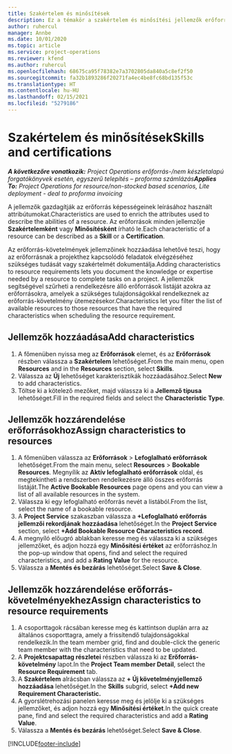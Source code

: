 ```yaml
---
title: Szakértelem és minősítések
description: Ez a témakör a szakértelem és minősítési jellemzők erőforrásokhoz való hozzáadásával kapcsolatban nyújt tájékoztatást.
author: ruhercul
manager: Annbe
ms.date: 10/01/2020
ms.topic: article
ms.service: project-operations
ms.reviewer: kfend
ms.author: ruhercul
ms.openlocfilehash: 68675ca95f78382e7a3702805da840a5c8ef2f50
ms.sourcegitcommit: fa32b1893286f20271fa4ec4be8fc68bd135f53c
ms.translationtype: HT
ms.contentlocale: hu-HU
ms.lasthandoff: 02/15/2021
ms.locfileid: "5279186"
---
```

# <a name="skills-and-certifications"></a><span data-ttu-id="674e1-103">Szakértelem és minősítések</span><span class="sxs-lookup"><span data-stu-id="674e1-103">Skills and certifications</span></span>
<span data-ttu-id="674e1-104">_**A következőre vonatkozik:** Project Operations erőforrás-/nem készletalapú forgatókönyvek esetén, egyszerű telepítés – proforma számlázás_</span><span class="sxs-lookup"><span data-stu-id="674e1-104">_**Applies To:** Project Operations for resource/non-stocked based scenarios, Lite deployment - deal to proforma invoicing_</span></span>

<span data-ttu-id="674e1-105">A jellemzők gazdagítják az erőforrás képességeinek leírásához használt attribútumokat.</span><span class="sxs-lookup"><span data-stu-id="674e1-105">Characteristics are used to enrich the attributes used to describe the abilities of a resource.</span></span> <span data-ttu-id="674e1-106">Az erőforrások minden jellemzője **Szakértelemként** vagy **Minősítésként** írható le.</span><span class="sxs-lookup"><span data-stu-id="674e1-106">Each characteristic of a resource can be described as a **Skill** or a **Certification**.</span></span>

<span data-ttu-id="674e1-107">Az erőforrás-követelmények jellemzőinek hozzáadása lehetővé teszi, hogy az erőforrásnak a projekthez kapcsolódó feladatok elvégzéséhez szükséges tudását vagy szakértelmét dokumentálja.</span><span class="sxs-lookup"><span data-stu-id="674e1-107">Adding characteristics to resource requirements lets you document the knowledge or expertise needed by a resource to complete tasks on a project.</span></span> <span data-ttu-id="674e1-108">A jellemzők segítségével szűrheti a rendelkezésre álló erőforrások listáját azokra az erőforrásokra, amelyek a szükséges tulajdonságokkal rendelkeznek az erőforrás-követelmény ütemezésekor.</span><span class="sxs-lookup"><span data-stu-id="674e1-108">Characteristics let you filter the list of available resources to those resources that have the required characteristics when scheduling the resource requirement.</span></span>

## <a name="add-characteristics"></a><span data-ttu-id="674e1-109">Jellemzők hozzáadása</span><span class="sxs-lookup"><span data-stu-id="674e1-109">Add characteristics</span></span>

1. <span data-ttu-id="674e1-110">A főmenüben nyissa meg az **Erőforrások** elemet, és az **Erőforrások** részben válassza a **Szakértelem** lehetőséget.</span><span class="sxs-lookup"><span data-stu-id="674e1-110">From the main menu, open **Resources** and in the **Resources** section, select **Skills**.</span></span>
2. <span data-ttu-id="674e1-111">Válassza az **Új** lehetőséget karakterisztikák hozzáadásához.</span><span class="sxs-lookup"><span data-stu-id="674e1-111">Select **New** to add characteristics.</span></span>
3. <span data-ttu-id="674e1-112">Töltse ki a kötelező mezőket, majd válassza ki a **Jellemző típusa** lehetőséget.</span><span class="sxs-lookup"><span data-stu-id="674e1-112">Fill in the required fields and select the **Characteristic Type**.</span></span>

## <a name="assign-characteristics-to-resources"></a><span data-ttu-id="674e1-113">Jellemzők hozzárendelése erőforrásokhoz</span><span class="sxs-lookup"><span data-stu-id="674e1-113">Assign characteristics to resources</span></span>

1. <span data-ttu-id="674e1-114">A főmenüben válassza az **Erőforrások** > **Lefoglalható erőforrások** lehetőséget.</span><span class="sxs-lookup"><span data-stu-id="674e1-114">From the main menu, select **Resources** > **Bookable Resources**.</span></span> <span data-ttu-id="674e1-115">Megnyílik az **Aktív lefoglalható erőforrások** oldal, és megtekintheti a rendszerben rendelkezésre álló összes erőforrás listáját.</span><span class="sxs-lookup"><span data-stu-id="674e1-115">The **Active Bookable Resources** page opens and you can view a list of all available resources in the system.</span></span>
2. <span data-ttu-id="674e1-116">Válassza ki egy lefoglalható erőforrás nevét a listából.</span><span class="sxs-lookup"><span data-stu-id="674e1-116">From the list, select the name of a bookable resource.</span></span>
3. <span data-ttu-id="674e1-117">A **Project Service** szakaszban válassza a **+Lefoglalható erőforrás jellemzői rekordjának hozzáadása** lehetőséget.</span><span class="sxs-lookup"><span data-stu-id="674e1-117">In the **Project Service** section, select **+Add Bookable Resource Characteristics record**.</span></span>
4. <span data-ttu-id="674e1-118">A megnyíló előugró ablakban keresse meg és válassza ki a szükséges jellemzőket, és adjon hozzá egy **Minősítési értéket** az erőforráshoz.</span><span class="sxs-lookup"><span data-stu-id="674e1-118">In the pop-up window that opens, find and select the required characteristics, and add a **Rating Value** for the resource.</span></span>
5. <span data-ttu-id="674e1-119">Válassza a **Mentés és bezárás** lehetőséget.</span><span class="sxs-lookup"><span data-stu-id="674e1-119">Select **Save & Close**.</span></span>

## <a name="assign-characteristics-to-resource-requirements"></a><span data-ttu-id="674e1-120">Jellemzők hozzárendelése erőforrás-követelményekhez</span><span class="sxs-lookup"><span data-stu-id="674e1-120">Assign characteristics to resource requirements</span></span>

1. <span data-ttu-id="674e1-121">A csoporttagok rácsában keresse meg és kattintson duplán arra az általános csoporttagra, amely a frissítendő tulajdonságokkal rendelkezik.</span><span class="sxs-lookup"><span data-stu-id="674e1-121">In the team member grid, find and double-click the generic team member with the characteristics that need to be updated.</span></span>
2. <span data-ttu-id="674e1-122">A **Projektcsapattag részletei** részben válassza ki az **Erőforrás-követelmény** lapot.</span><span class="sxs-lookup"><span data-stu-id="674e1-122">In the **Project Team member Detail**, select the **Resource Requirement** tab.</span></span>
3. <span data-ttu-id="674e1-123">A **Szakértelem** alrácsban válassza az **+ Új követelményjellemző hozzáadása** lehetőséget.</span><span class="sxs-lookup"><span data-stu-id="674e1-123">In the **Skills** subgrid, select **+Add new Requirement Characteristic.**</span></span>
4. <span data-ttu-id="674e1-124">A gyorslétrehozási panelen keresse meg és jelölje ki a szükséges jellemzőket, és adjon hozzá egy **Minősítési értéket**.</span><span class="sxs-lookup"><span data-stu-id="674e1-124">In the quick create pane, find and select the required characteristics and add a **Rating Value**.</span></span>
5. <span data-ttu-id="674e1-125">Válassza a **Mentés és bezárás** lehetőséget.</span><span class="sxs-lookup"><span data-stu-id="674e1-125">Select **Save & Close**.</span></span>

[!INCLUDE[footer-include](../includes/footer-banner.md)]